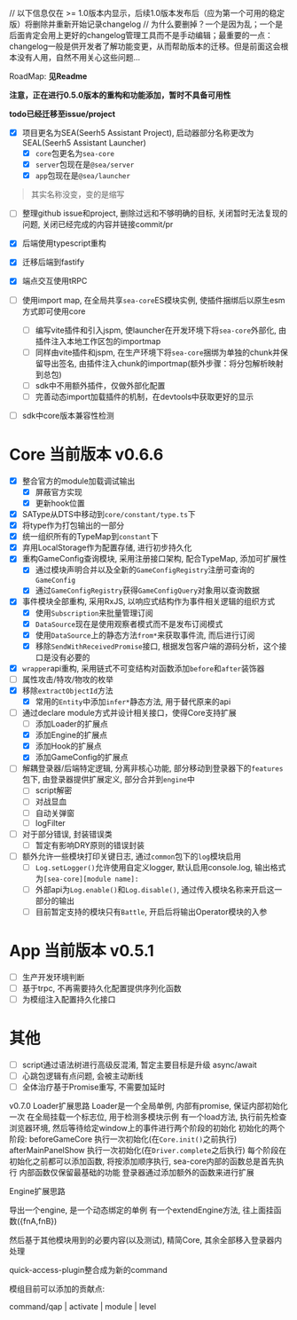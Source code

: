 // 以下信息仅在 >= 1.0版本内显示，后续1.0版本发布后（应为第一个可用的稳定版）将删除并重新开始记录changelog
// 为什么要删掉？一个是因为乱；一个是后面肯定会用上更好的changelog管理工具而不是手动编辑；最重要的一点：changelog一般是供开发者了解功能变更，从而帮助版本的迁移。但是前面这会根本没有人用，自然不用关心这些问题...

RoadMap: **见Readme**

**注意，正在进行0.5.0版本的重构和功能添加，暂时不具备可用性**

**todo已经迁移至issue/project**

- [x] 项目更名为SEA(Seerh5 Assistant Project), 启动器部分名称更改为SEAL(Seerh5 Assistant Launcher)
  - [x] `core`包更名为`sea-core`
  - [x] `server`包现在是`@sea/server`
  - [x] `app`包现在是`@sea/launcher`
> 其实名称没变，变的是缩写

- [ ] 整理github issue和project, 删除过远和不够明确的目标, 关闭暂时无法复现的问题, 关闭已经完成的内容并链接commit/pr

- [x] 后端使用typescript重构
- [x] 迁移后端到fastify
- [x] 端点交互使用tRPC

- [ ] 使用import map, 在全局共享`sea-core`ES模块实例, 使插件捆绑后以原生esm方式即可使用core
  - [ ] 编写vite插件和引入jspm, 使launcher在开发环境下将`sea-core`外部化, 由插件注入本地工作区包的importmap
  - [ ] 同样由vite插件和jspm, 在生产环境下将`sea-core`捆绑为单独的chunk并保留导出签名, 由插件注入chunk的importmap(额外步骤：将分包解析映射到总包)
  - [ ] sdk中不用额外插件，仅做外部化配置
  - [ ] 完善动态import加载插件的机制，在devtools中获取更好的显示
- [ ] sdk中core版本兼容性检测

# Core 当前版本 v0.6.6

- [x] 整合官方的module加载调试输出
  - [x] 屏蔽官方实现
  - [x] 更新hook位置
- [x] SAType从DTS中移动到`core/constant/type.ts`下
- [x] 将type作为打包输出的一部分
- [x] 统一组织所有的TypeMap到`constant`下
- [x] 弃用LocalStorage作为配置存储, 进行初步持久化
- [x] 重构GameConfig查询模块, 采用注册接口架构, 配合TypeMap, 添加可扩展性
  - [x] 通过模块声明合并以及全新的`GameConfigRegistry`注册可查询的`GameConfig`
  - [x] 通过`GameConfigRegistry`获得`GameConfigQuery`对象用以查询数据
- [x] 事件模块全部重构, 采用RxJS, 以响应式结构作为事件相关逻辑的组织方式
  - [x] 使用`Subscription`来批量管理订阅
  - [x] `DataSource`现在是使用观察者模式而不是发布订阅模式
  - [x] 使用`DataSource`上的静态方法`from*`来获取事件流, 而后进行订阅
  - [x] 移除`SendWithReceivedPromise`接口, 根据发包客户端的源码分析，这个接口是没有必要的
- [x] `wrapper`api重构, 采用链式不可变结构对函数添加`before`和`after`装饰器
- [ ] 属性攻击/特攻/物攻的枚举
- [x] 移除`extractObjectId`方法
  - [x] 常用的`Entity`中添加`infer*`静态方法, 用于替代原来的api
- [ ] 通过declare module方式并设计相关接口，使得Core支持扩展
  - [ ] 添加Loader的扩展点
  - [x] 添加Engine的扩展点
  - [x] 添加Hook的扩展点
  - [x] 添加GameConfig的扩展点
- [ ] 解耦登录器/后端特定逻辑, 分离非核心功能, 部分移动到登录器下的`features`包下, 由登录器提供扩展定义, 部分合并到`engine`中
  - [ ] script解密
  - [ ] 对战显血
  - [ ] 自动关弹窗
  - [ ] logFilter
- [ ] 对于部分错误, 封装错误类
  - [ ] 暂定有影响DRY原则的错误封装
- [ ] 额外允许一些模块打印关键日志, 通过`common`包下的`log`模块启用
  - [ ] `Log.setLogger()`允许使用自定义logger, 默认启用console.log, 输出格式为`[sea-core][module name]:`
  - [ ] 外部api为`Log.enable()`和`Log.disable()`, 通过传入模块名称来开启这一部分的输出
  - [ ] 目前暂定支持的模块只有`Battle`, 开启后将输出Operator模块的入参

# App 当前版本 v0.5.1

- [ ] 生产开发环境判断
- [ ] 基于trpc, 不再需要持久化配置提供序列化函数
- [ ] 为模组注入配置持久化接口

# 其他

- [ ] script通过语法树进行高级反混淆, 暂定主要目标是升级 async/await
- [ ] 心跳包逻辑有点问题, 会被主动断线
- [ ] 全体治疗基于Promise重写, 不需要加延时

v0.7.0
Loader扩展思路
Loader是一个全局单例, 内部有promise, 保证内部初始化一次
在全局挂载一个标志位, 用于检测多模块示例
有一个load方法, 执行前先检查浏览器环境, 然后等待给定window上的事件进行两个阶段的初始化
初始化的两个阶段:
beforeGameCore 执行一次初始化(在`Core.init()`之前执行)
afterMainPanelShow 执行一次初始化(在`Driver.complete`之后执行)
每个阶段在初始化之前都可以添加函数, 将按添加顺序执行, sea-core内部的函数总是首先执行
内部函数仅保留最基础的功能
登录器通过添加额外的函数来进行扩展

Engine扩展思路

导出一个engine, 是一个动态绑定的单例
有一个extendEngine方法, 往上面挂函数({fnA,fnB})

然后基于其他模块用到的必要内容(以及测试), 精简Core, 其余全部移入登录器内处理

quick-access-plugin整合成为新的command

模组目前可以添加的贡献点: 

command/qap | activate | module | level

